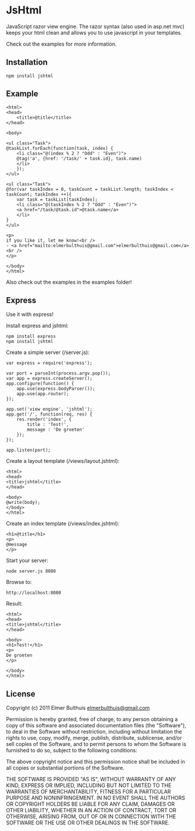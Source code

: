 # JsHtml

JavaScript razor view engine. The razor syntax (also used in asp.net mvc)
keeps your html clean and allows you to use javascript in your templates.

Check out the examples for more information.


## Installation
	
	npm install jshtml


## Example

	<html>
	<head>
		<title>@title</title>
	</head>

	<body>

	<ul class="Task">
	@taskList.forEach(function(task, index) {
		<li class="@(index % 2 ? "Odd" : "Even")">
		@tag('a', {href: '/task/' + task.id}, task.name)
		</li>
		});
	</ul>

	<ul class="Task">
	@for(var taskIndex = 0, taskCount = taskList.length; taskIndex < taskCount; taskIndex ++){
		var task = taskList[taskIndex];
		<li class="@(taskIndex % 2 ? "Odd" : "Even")">
		<a href="/task/@task.id">@task.name</a>
		</li>
	}
	</ul>

	<p>
	if you like it, let me know!<br />
	- <a href="mailto:elmerbulthuis@gmail.com">elmerbulthuis@gmail.com</a><br />
	</p>

	</body>
	</html>

Also check out the examples in the examples folder!


## Express

Use it with express!


Install express and jshtml:
	
	npm install express
	npm install jshtml
	

Create a simple server (/server.js):
	
	var express = require('express');
	
	var port = parseInt(process.argv.pop());
	var app = express.createServer();
	app.configure(function() {
		app.use(express.bodyParser());
		app.use(app.router);
	});
	
	app.set('view engine', 'jshtml');
	app.get('/', function(req, res) {
		res.render('index', {
			title : 'Test!',
			message : 'De groeten'
		});
	});
	
	app.listen(port);


Create a layout template (/views/layout.jshtml):
	
	<html>
	<head>
	<title>jshtml</title>
	</head>
	
	<body>
	@write(body);
	</body>
	</html>


Create an index template (/views/index.jshtml):
	
	<h1>@title</h1>
	<p>
	@message
	</p>


Start your server:
	
	node server.js 8080


Browse to:
	
	http://localhost:8080


Result:
	
	<html> 
	<head> 
	<title>jshtml</title> 
	</head> 
	 
	<body> 
	<h1>Test!</h1> 
	<p> 
	De groeten
	</p> 
	 
	</body> 
	</html>




## License 

Copyright (c) 2011 Elmer Bulthuis <elmerbulthuis@gmail.com>

Permission is hereby granted, free of charge, to any person obtaining a copy of this software and associated documentation files (the "Software"), to deal in the Software without restriction, including without limitation the rights to use, copy, modify, merge, publish, distribute, sublicense, and/or sell copies of the Software, and to permit persons to whom the Software is furnished to do so, subject to the following conditions:

The above copyright notice and this permission notice shall be included in all copies or substantial portions of the Software.

THE SOFTWARE IS PROVIDED "AS IS", WITHOUT WARRANTY OF ANY KIND, EXPRESS OR IMPLIED, INCLUDING BUT NOT LIMITED TO THE WARRANTIES OF MERCHANTABILITY, FITNESS FOR A PARTICULAR PURPOSE AND NONINFRINGEMENT. IN NO EVENT SHALL THE AUTHORS OR COPYRIGHT HOLDERS BE LIABLE FOR ANY CLAIM, DAMAGES OR OTHER LIABILITY, WHETHER IN AN ACTION OF CONTRACT, TORT OR OTHERWISE, ARISING FROM, OUT OF OR IN CONNECTION WITH THE SOFTWARE OR THE USE OR OTHER DEALINGS IN THE SOFTWARE.

